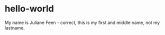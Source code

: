 # hello-world

My name is Juliane Feen - correct, this is my first and middle name, not my lastname.
